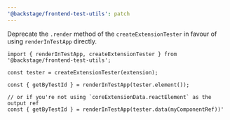 ```yaml
---
'@backstage/frontend-test-utils': patch
---
```


Deprecate the `.render` method of the `createExtensionTester` in favour of using `renderInTestApp` directly.

```tsx
import { renderInTestApp, createExtensionTester } from '@backstage/frontend-test-utils';

const tester = createExtensionTester(extension);

const { getByTestId } = renderInTestApp(tester.element());

// or if you're not using `coreExtensionData.reactElement` as the output ref
const { getByTestId } = renderInTestApp(tester.data(myComponentRef))'
```
